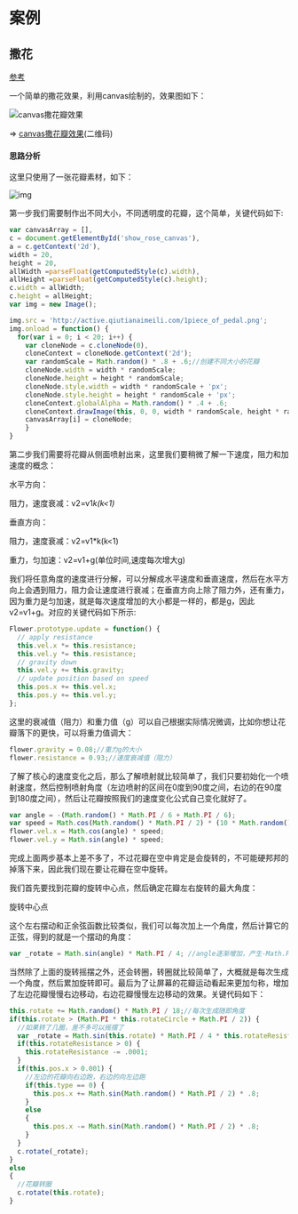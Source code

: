 # 案例

## 撒花

[参考](http://www.qiutianaimeili.com/html/page/2018/01/cp6x1dycjh.html)

一个简单的撒花效果，利用canvas绘制的，效果图如下：

![canvas撒花瓣效果](http://active.qiutianaimeili.com/flower_e11.gif)

=> [canvas撒花瓣效果](http://www.qiutianaimeili.com/html/page/2018/01/source/flower/example.html)(二维码)

#### 思路分析

这里只使用了一张花瓣素材，如下：

![img](http://active.qiutianaimeili.com/1piece_of_pedal.png)

第一步我们需要制作出不同大小，不同透明度的花瓣，这个简单，关键代码如下:

```javascript
var canvasArray = [],
c = document.getElementById('show_rose_canvas'),
a = c.getContext('2d'),
width = 20,
height = 20,
allWidth =parseFloat(getComputedStyle(c).width),
allHeight =parseFloat(getComputedStyle(c).height);
c.width = allWidth;
c.height = allHeight;
var img = new Image();

img.src = 'http://active.qiutianaimeili.com/1piece_of_pedal.png';
img.onload = function() {   
  for(var i = 0; i < 20; i++) { 
    var cloneNode = c.cloneNode(0),   
    cloneContext = cloneNode.getContext('2d');
    var randomScale = Math.random() * .8 + .6;//创建不同大小的花瓣        
    cloneNode.width = width * randomScale;
    cloneNode.height = height * randomScale;        
    cloneNode.style.width = width * randomScale + 'px';        
    cloneNode.style.height = height * randomScale + 'px';        
    cloneContext.globalAlpha = Math.random() * .4 + .6;        
    cloneContext.drawImage(this, 0, 0, width * randomScale, height * randomScale);        
    canvasArray[i] = cloneNode;   
	}
}
```

第二步我们需要将花瓣从侧面喷射出来，这里我们要稍微了解一下速度，阻力和加速度的概念：

水平方向：

阻力，速度衰减：v2=v1*k(k<1)*

垂直方向：

阻力，速度衰减：v2=v1*k(k<1)

重力，匀加速：v2=v1+g(单位时间,速度每次增大g)

我们将任意角度的速度进行分解，可以分解成水平速度和垂直速度，然后在水平方向上会遇到阻力，阻力会让速度进行衰减；在垂直方向上除了阻力外，还有重力，因为重力是匀加速，就是每次速度增加的大小都是一样的，都是g，因此v2=v1+g。对应的关键代码如下所示:

```javascript
Flower.prototype.update = function() { 
  // apply resistance   
  this.vel.x *= this.resistance;   
  this.vel.y *= this.resistance;   
  // gravity down     
  this.vel.y += this.gravity;    
  // update position based on speed     
  this.pos.x += this.vel.x;    
  this.pos.y += this.vel.y;
};
```

这里的衰减值（阻力）和重力值（g）可以自己根据实际情况微调，比如你想让花瓣落下的更快，可以将重力值调大：

```javascript
flower.gravity = 0.08;//重力g的大小
flower.resistance = 0.93;//速度衰减值（阻力）
```

了解了核心的速度变化之后，那么了解喷射就比较简单了，我们只要初始化一个喷射速度，然后控制喷射角度（左边喷射的区间在0度到90度之间，右边的在90度到180度之间），然后让花瓣按照我们的速度变化公式自己变化就好了。

```javascript
var angle = -(Math.random() * Math.PI / 6 + Math.PI / 6);
var speed = Math.cos(Math.random() * Math.PI / 2) * (10 * Math.random() + 15);
flower.vel.x = Math.cos(angle) * speed;
flower.vel.y = Math.sin(angle) * speed;
```

完成上面两步基本上差不多了，不过花瓣在空中肯定是会旋转的，不可能硬邦邦的掉落下来，因此我们现在要让花瓣在空中旋转。

我们首先要找到花瓣的旋转中心点，然后确定花瓣左右旋转的最大角度：

旋转中心点

这个左右摆动和正余弦函数比较类似，我们可以每次加上一个角度，然后计算它的正弦，得到的就是一个摆动的角度：

```javascript
var _rotate = Math.sin(angle) * Math.PI / 4; //angle逐渐增加，产生-Math.PI/4－Math.PI/4之间的角度
```

当然除了上面的旋转摇摆之外，还会转圈，转圈就比较简单了，大概就是每次生成一个角度，然后累加旋转即可。最后为了让屏幕的花瓣运动看起来更加匀称，增加了左边花瓣慢慢右边移动，右边花瓣慢慢左边移动的效果。关键代码如下：

```javascript
this.rotate += Math.random() * Math.PI / 18;//每次生成随即角度
if(this.rotate > (Math.PI * this.rotateCircle + Math.PI / 2)) {
  //如果转了几圈，差不多可以摇摆了    
  var _rotate = Math.sin(this.rotate) * Math.PI / 4 * this.rotateResistance + Math.PI / 4;//前后摇摆Math.PI/4    
  if(this.rotateResistance > 0) {    
    this.rotateResistance -= .0001;   
  }   
  if(this.pos.x > 0.001) {
    //左边的花瓣向右边跑，右边的向左边跑
    if(this.type == 0) {     
      this.pos.x += Math.sin(Math.random() * Math.PI / 2) * .8;        
    } 
    else 
    {     
      this.pos.x -= Math.sin(Math.random() * Math.PI / 2) * .8;        
    }       
  }   
  c.rotate(_rotate);
} 
else
{
  //花瓣转圈    
  c.rotate(this.rotate);
}
```